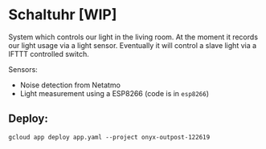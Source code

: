 Schaltuhr [WIP]
===============

System which controls our light in the living room. At the moment it records our light usage via 
a light sensor. Eventually it will control a slave light via a IFTTT controlled switch.  

Sensors:
* Noise detection from Netatmo
* Light measurement using a ESP8266 (code is in `esp8266`)


Deploy:
-------

    gcloud app deploy app.yaml --project onyx-outpost-122619

